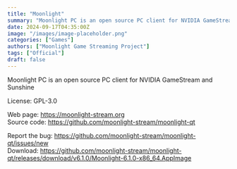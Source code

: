 ```yaml
---
title: "Moonlight"
summary: "Moonlight PC is an open source PC client for NVIDIA GameStream and Sunshine."
date: 2024-09-17T04:35:00Z
image: "/images/image-placeholder.png"
categories: ["Games"]
authors: ["Moonlight Game Streaming Project"]
tags: ["Official"]
draft: false
---
```


Moonlight PC is an open source PC client for NVIDIA GameStream and Sunshine

License: GPL-3.0

Web page: <https://moonlight-stream.org>  
Source code: <https://github.com/moonlight-stream/moonlight-qt>

Report the bug: <https://github.com/moonlight-stream/moonlight-qt/issues/new>  
Download: <https://github.com/moonlight-stream/moonlight-qt/releases/download/v6.1.0/Moonlight-6.1.0-x86_64.AppImage>
